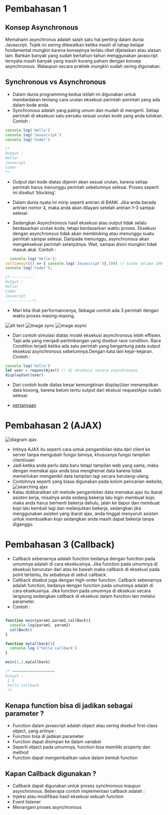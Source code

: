 # Pembahasan 1
## Konsep Asynchronous
Memahami asynchronus adalah salah satu hal penting dalam dunia Javascript. Topik ini sering dilewatkan ketika masih di tahap belajar fundamental mungkin karena konsepnya terlalu ribet dijelaskan atau alasan lain. Bahkan banyak yang sudah bertahun-tahun menggunakan javascript ternyata masih banyak yang masih kurang paham dengan konsep asynchronous. Walaupun secara praktek mungkin sudah sering digunakan.

## Synchronous vs Asynchronous
- Dalam dunia programming kedua istilah ini digunakan untuk membedakan tentang cara urutan eksekusi perintah-perintah yang ada dalam kode anda.
- Synchronous adalah yang paling umum dan mudah di mengerti. Setiap perintah di eksekusi satu persatu sesuai urutan kode yang anda tuliskan. Contoh :
```javascript
console.log('Hello')
console.log('Javascript')
console.log('Coder')

/*
Output :
Hello!
Javascipt
Coder
*/
```

- Output dari kode diatas dijamin akan sesuai urutan, karena setiap perintah harus menunggu perintah sebelumnya selesai. Proses seperti ini disebut ‘blocking’.

- Dalam dunia nyata ini mirip seperti antrian di BANK. Jika anda berada antrian nomor 4, maka anda akan dilayani setelah antrian 1–3 sampai selesai.

- Sedangkan Asynchronous hasil eksekusi atau output tidak selalu berdasarkan urutan kode, tetapi berdasarkan waktu proses. Eksekusi dengan asynchronous tidak akan membloking atau menunggu suatu perintah sampai selesai. Daripada menunggu, asynchronous akan mengeksekusi perintah selanjutnya. Wait, sampai disini mungkin tidak masuk akal. Contoh :

```javascript
  console.log('Hello');
setTimeout(() => { console.log('Javascript')},100) // tunda selama 100 miliseconds
console.log('Coder');

/* ----------
Output :
Hello!
Coder
Javascipt
------------*/
```

- Mari kita lihat performancenya, Sebagai contoh ada 3 perintah dengan waktu proses masing-masing.

![alt text](https://miro.medium.com/v2/resize:fit:720/format:webp/1*-x526WMVTAKM2tVtP42PZA.png)
![image sync](https://miro.medium.com/v2/resize:fit:720/format:webp/0*jTvg1V81fvA6Stm1.png)
![image async](https://miro.medium.com/v2/resize:fit:720/format:webp/0*FZAS49wNTj9X-ySD.png)

- Dari contoh simulasi diatas model eksekusi asynchronous lebih effisien. Tapi ada yang menjadi pertimbangan yang disebut race condition. Race Condition terjadi ketika ada satu perintah yang bergantung pada output eksekusi asynchronous sebelumnya.Dengan kata lain kejar-kejaran. Contoh :
```javascript
console.log('hello')
let user = requestAjax() // di eksekusi secara asynchronous
displayUser(user)
```

- Dari contoh kode diatas besar kemungkinan displayUser menampilkan data kosong, karena belum tentu output dari ekskusi requestAjax sudah selesai.

- [pertanyaan](https://telegra.ph/pertanyaan-1-01-19)

# Pembahasan 2 (AJAX)
![diagram ajax](https://qph.cf2.quoracdn.net/main-qimg-aec92b9065dfc46a8ccc43bc35ce2816-lq)
- Intinya AJAX itu seperti cara untuk pengambilan data dari client ke server tanpa mengubah fungsi lainnya, khususnya fungsi tampilan client/user.
- Jadi ketika anda perlu data baru tetapi tampilan web yang sama, maka dengan memakai ajax anda bisa menghemat data karena tidak memerlukan mengambil data tampilan lagi secara berulang-ulang.
- Contohnya seperti yang biasa digunakan pada kolom pencarian website,
![searching ajax](https://qph.cf2.quoracdn.net/main-qimg-f1e57b8f3069313f6754cbab16c38c69)
- Kalau didibaratkan sih metode pengambilan data memakai ajax itu ibarat asisten kerja, misalnya anda sedang bekerja lalu ingin membuat kopi, maka anda harus berhenti bekerja dahulu, jalan ke dapur dan membuat kopi lalu kembali lagi dan melanjutkan bekerja, sedangkan jika menggunakan asisten yang ibarat ajax, anda tinggal menyuruh asisten untuk membuatkan kopi sedangkan anda masih dapat bekerja tanpa diganggu.

# Pembahasan 3 (Callback)
- Callback sebenarnya adalah function bedanya dengan function pada umumnya adalah di cara eksekusinya. Jika function pada umumnya di eksekusi berurutan dari atas ke bawah maka callback di eksekusi pada point tertentu, itu sebabnya di sebut callback.
- Callback disebut juga dengan high-order function. Callback sebenarnya adalah function, bedanya dengan function pada umumnya adalah di cara eksekusinya. Jika function pada umumnya di eksekusi secara langsung sedangkan callback di eksekusi dalam function lain melalui parameter.
- Contoh :
```javascript

function main(param1,param2,callBack){ 
  console.log(param1, param2) 
  callBack()  
}

function myCallback(){ 
  console.log ('hello callback')
}

main(1,2,myCallback)

/* ===================
Output :
 1 2
 hello callback
 */
```

## Kenapa function bisa di jadikan sebagai parameter ?
- Function dalam javascript adalah object atau sering disebut first-class object, yang artinya :
- Function bisa di jadikan parameter
- Function dapat disimpan ke dalam variabel
- Seperti object pada umumnya, function bisa memiliki property dan method
- Function dapat mengembalikan value dalam bentuk function

## Kapan Callback digunakan ?
- Callback dapat digunakan untuk proses synchronous maupun asynchronous. Beberapa contoh implementasi callback adalah :
- Injeksi atau modifikasi hasil eksekusi sebuah function
- Event listener
- Menangani proses asynchronous
